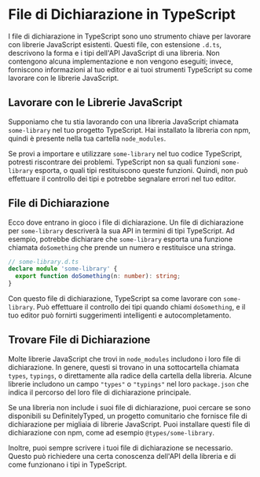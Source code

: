 
# File di Dichiarazione in TypeScript

I file di dichiarazione in TypeScript sono uno strumento chiave per lavorare con librerie JavaScript esistenti. Questi file, con estensione `.d.ts`, descrivono la forma e i tipi dell'API JavaScript di una libreria. Non contengono alcuna implementazione e non vengono eseguiti; invece, forniscono informazioni al tuo editor e ai tuoi strumenti TypeScript su come lavorare con le librerie JavaScript.

## Lavorare con le Librerie JavaScript

Supponiamo che tu stia lavorando con una libreria JavaScript chiamata `some-library` nel tuo progetto TypeScript. Hai installato la libreria con npm, quindi è presente nella tua cartella `node_modules`.

Se provi a importare e utilizzare `some-library` nel tuo codice TypeScript, potresti riscontrare dei problemi. TypeScript non sa quali funzioni `some-library` esporta, o quali tipi restituiscono queste funzioni. Quindi, non può effettuare il controllo dei tipi e potrebbe segnalare errori nel tuo editor.

## File di Dichiarazione

Ecco dove entrano in gioco i file di dichiarazione. Un file di dichiarazione per `some-library` descriverà la sua API in termini di tipi TypeScript. Ad esempio, potrebbe dichiarare che `some-library` esporta una funzione chiamata `doSomething` che prende un numero e restituisce una stringa.

```typescript
// some-library.d.ts
declare module 'some-library' {
  export function doSomething(n: number): string;
}
```

Con questo file di dichiarazione, TypeScript sa come lavorare con `some-library`. Può effettuare il controllo dei tipi quando chiami `doSomething`, e il tuo editor può fornirti suggerimenti intelligenti e autocompletamento.

## Trovare File di Dichiarazione

Molte librerie JavaScript che trovi in `node_modules` includono i loro file di dichiarazione. In genere, questi si trovano in una sottocartella chiamata `types`, `typings`, o direttamente alla radice della cartella della libreria. Alcune librerie includono un campo `"types"` o `"typings"` nel loro `package.json` che indica il percorso del loro file di dichiarazione principale.

Se una libreria non include i suoi file di dichiarazione, puoi cercare se sono disponibili su DefinitelyTyped, un progetto comunitario che fornisce file di dichiarazione per migliaia di librerie JavaScript. Puoi installare questi file di dichiarazione con npm, come ad esempio `@types/some-library`.

Inoltre, puoi sempre scrivere i tuoi file di dichiarazione se necessario. Questo può richiedere una certa conoscenza dell'API della libreria e di come funzionano i tipi in TypeScript.
